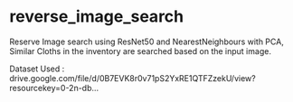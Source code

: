 # reverse_image_search
Reserve Image search using ResNet50 and NearestNeighbours with PCA, Similar Cloths in the inventory are searched based on the input image.

Dataset Used : drive.google.com/file/d/0B7EVK8r0v71pS2YxRE1QTFZzekU/view?resourcekey=0-2n-db…
